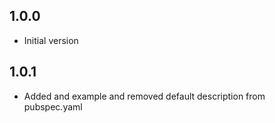 ## 1.0.0

- Initial version

## 1.0.1

- Added and example and removed default description from pubspec.yaml
